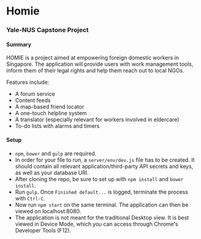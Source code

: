 # Homie
### Yale-NUS Capstone Project 

#### Summary
HOMIE is a project aimed at empowering foreign domestic workers in Singapore. The application will provide users with work management tools, inform them of their legal rights and help them reach out to local NGOs.

Features include: 
- A forum service
- Content feeds
- A map-based friend locator
- A one-touch helpline system
- A translator (especially relevant for workers involved in eldercare)
- To-do lists with alarms and timers


#### Setup

* `npm`, `bower` and `gulp` are required. 
* In order for your file to run, a `server/env/dev.js` file has to be created. It should contain all relevant application/third-party API secrets and keys, as well as your database URI. 
* After cloning the repo, be sure to set up with `npm install` and `bower install`. 
* Run `gulp`. Once `Finished default...` is logged, terminate the process with `Ctrl-C`.
* Now run `npm start` on the same terminal. The application can then be viewed on localhost:8080. 
* The application is not meant for the traditional Desktop view. It is best viewed in Device Mode, which you can access through Chrome's Developer Tools (F12).


